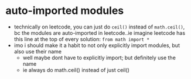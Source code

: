 


# auto-imported modules
- technically on leetcode, you can just do `ceil()` instead of `math.ceil()`, bc the modules are auto-imported in leetcode..ie imagine leetcode has this line at the top of every solution: `from math import *`
- imo i should make it a habit to not only explicitly import modules, but also use their name
	- well maybe dont have to explicitly import; but definitely use the name
	- ie always do math.ceil() instead of just ceil()